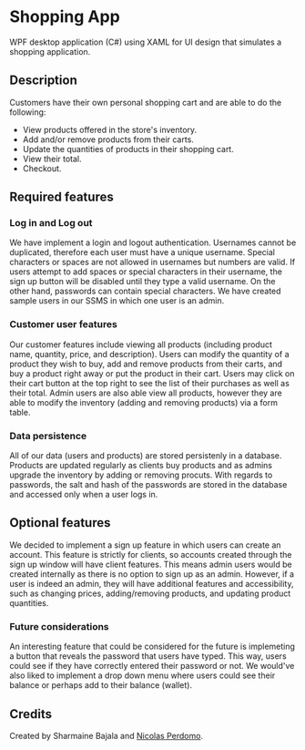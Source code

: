 # Shopping App
WPF desktop application (C#) using XAML for UI design that simulates a shopping application.

## Description
Customers have their own personal shopping cart and are able to do the following: 
- View products offered in the store's inventory.
- Add and/or remove products from their carts.
- Update the quantities of products in their shopping cart.
- View their total.
- Checkout.

## Required features

### Log in and Log out 
We have implement a login and logout authentication. Usernames cannot be duplicated, therefore each user must have a unique username. Special characters or spaces are not allowed in usernames but numbers are valid. If users attempt to add spaces or special characters in their username, the sign up button will be disabled until they type a valid username. On the other hand, passwords can contain special characters. We have created sample users in our SSMS in which one user is an admin.

### Customer user features
Our customer features include viewing all products (including product name, quantity, price, and description). Users can modify the quantity of a product they wish to buy, add and remove products from their carts, and buy a product right away or put the product in their cart. Users may click on their cart button at the top right to see the list of their purchases as well as their total.
Admin users are also able view all products, however they are able to modify the inventory (adding and removing products) via a form table.

### Data persistence
All of our data (users and products) are stored persistenly in a database. Products are updated regularly as clients buy products and as admins upgrade the inventory by adding or removing procuts. With regards to passwords, the salt and hash of the passwords are stored in the database and accessed only when a user logs in.


## Optional features

We decided to implement a sign up feature in which users can create an account. This feature is strictly for clients, so accounts created through the sign up window will have client features. This means admin users would be created internally as there is no option to sign up as an admin. However, if a user is indeed an admin, they will have additional features and accessibility, such as changing prices, adding/removing products, and updating product quantities.


### Future considerations
An interesting feature that could be considered for the future is implemeting a button that reveals the password that users have typed. This way, users could see if they have correctly entered their password or not. We would've also liked to implement a drop down menu where users could see their balance or perhaps add to their balance (wallet).

## Credits
Created by Sharmaine Bajala and [Nicolas Perdomo](https://github.com/nicolasperdomol).
